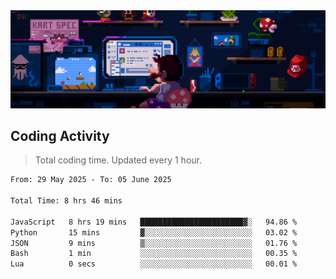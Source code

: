 <p align="center">
  <img src="Assets/code.gif" alt="Hello" style="object-fit: cover; margin-top: 50px;">
</p>

<h2 align="left">Coding Activity</h2>

> Total coding time. Updated every 1 hour.

<!--START_SECTION:waka-->

```txt
From: 29 May 2025 - To: 05 June 2025

Total Time: 8 hrs 46 mins

JavaScript   8 hrs 19 mins   ███████████████████████▓░   94.86 %
Python       15 mins         ▓░░░░░░░░░░░░░░░░░░░░░░░░   03.02 %
JSON         9 mins          ▒░░░░░░░░░░░░░░░░░░░░░░░░   01.76 %
Bash         1 min           ░░░░░░░░░░░░░░░░░░░░░░░░░   00.35 %
Lua          0 secs          ░░░░░░░░░░░░░░░░░░░░░░░░░   00.01 %
```

<!--END_SECTION:waka-->
